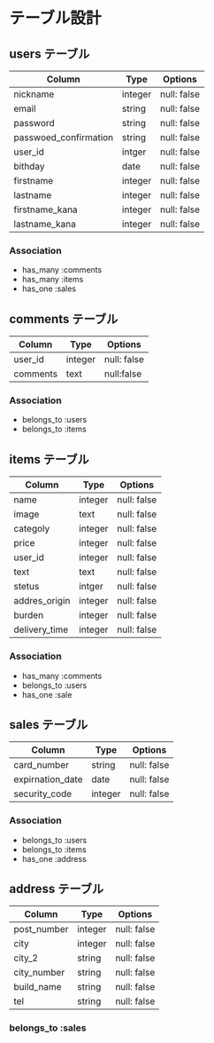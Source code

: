 # テーブル設計

## users テーブル

| Column                    | Type   | Options     |
| --------                  | ------ | ----------- |
| nickname                  | integer | null: false |
| email                     | string | null: false |
| password                  | string | null: false |
| passwoed_confirmation     | string | null: false |
| user_id                   | intger | null: false |
| bithday                   | date | null: false |
| firstname                 | integer | null: false |
| lastname                | integer | null: false |
| firstname_kana            | integer | null: false |
| lastname_kana                   | integer | null: false |

### Association

- has_many :comments
- has_many :items
- has_one :sales

## comments テーブル

| Column | Type   | Options     |
| ------ | ------ | ----------- |
| user_id   | integer | null: false |
| comments | text | null:false |

### Association

- belongs_to :users
- belongs_to :items

## items テーブル

| Column | Type       | Options                    |
| ------ | ---------- | -------------------------- |
| name   | integer | null: false |
| image   | text | null: false |
| categoly                  | integer | null: false |
| price                     | integer | null: false |
| user_id                 | integer | null: false |
| text                    | text | null: false |
| stetus                  | intger | null: false |
| addres_origin                  | integer | null: false |
| burden                     | integer | null: false |
| delivery_time                 | integer | null: false |

### Association

- has_many :comments
- belongs_to :users
- has_one :sale


## sales テーブル

| Column  | Type       | Options                        |
| ------- | ---------- | ------------------------------ |
| card_number | string | null: false                    |
| expirnation_date    | date | null: false |
| security_code    | integer | null: false |

### Association

- belongs_to :users
- belongs_to :items
- has_one :address

## address テーブル

| Column  | Type       | Options    |
| ------- | ---------- | ---------- |
| post_number | integer     | null: false       |
| city    | integer | null: false|
| city_2    | string | null: false |
| city_number         | string | null: false |
| build_name                     | string | null: false |
| tel                  | string | null: false |

### belongs_to :sales

